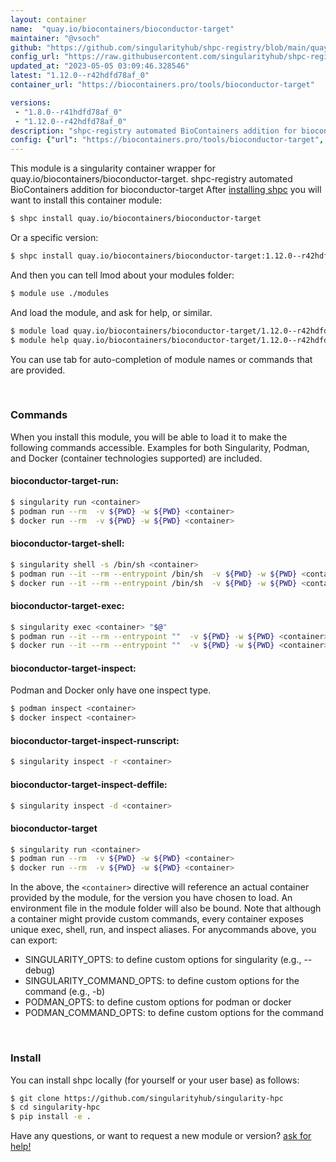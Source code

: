 ```yaml
---
layout: container
name:  "quay.io/biocontainers/bioconductor-target"
maintainer: "@vsoch"
github: "https://github.com/singularityhub/shpc-registry/blob/main/quay.io/biocontainers/bioconductor-target/container.yaml"
config_url: "https://raw.githubusercontent.com/singularityhub/shpc-registry/main/quay.io/biocontainers/bioconductor-target/container.yaml"
updated_at: "2023-05-05 03:09:46.328546"
latest: "1.12.0--r42hdfd78af_0"
container_url: "https://biocontainers.pro/tools/bioconductor-target"

versions:
 - "1.8.0--r41hdfd78af_0"
 - "1.12.0--r42hdfd78af_0"
description: "shpc-registry automated BioContainers addition for bioconductor-target"
config: {"url": "https://biocontainers.pro/tools/bioconductor-target", "maintainer": "@vsoch", "description": "shpc-registry automated BioContainers addition for bioconductor-target", "latest": {"1.12.0--r42hdfd78af_0": "sha256:830a82022c4535909f51e82ca160adad94992eb4820d9541d71cc0a0ca6528bc"}, "tags": {"1.8.0--r41hdfd78af_0": "sha256:c10438260530a2fe354e7904a8e72182d101aadce84916ad8758684b999f807a", "1.12.0--r42hdfd78af_0": "sha256:830a82022c4535909f51e82ca160adad94992eb4820d9541d71cc0a0ca6528bc"}, "docker": "quay.io/biocontainers/bioconductor-target"}
---
```


This module is a singularity container wrapper for quay.io/biocontainers/bioconductor-target.
shpc-registry automated BioContainers addition for bioconductor-target
After [installing shpc](#install) you will want to install this container module:


```bash
$ shpc install quay.io/biocontainers/bioconductor-target
```

Or a specific version:

```bash
$ shpc install quay.io/biocontainers/bioconductor-target:1.12.0--r42hdfd78af_0
```

And then you can tell lmod about your modules folder:

```bash
$ module use ./modules
```

And load the module, and ask for help, or similar.

```bash
$ module load quay.io/biocontainers/bioconductor-target/1.12.0--r42hdfd78af_0
$ module help quay.io/biocontainers/bioconductor-target/1.12.0--r42hdfd78af_0
```

You can use tab for auto-completion of module names or commands that are provided.

<br>

### Commands

When you install this module, you will be able to load it to make the following commands accessible.
Examples for both Singularity, Podman, and Docker (container technologies supported) are included.

#### bioconductor-target-run:

```bash
$ singularity run <container>
$ podman run --rm  -v ${PWD} -w ${PWD} <container>
$ docker run --rm  -v ${PWD} -w ${PWD} <container>
```

#### bioconductor-target-shell:

```bash
$ singularity shell -s /bin/sh <container>
$ podman run --it --rm --entrypoint /bin/sh  -v ${PWD} -w ${PWD} <container>
$ docker run --it --rm --entrypoint /bin/sh  -v ${PWD} -w ${PWD} <container>
```

#### bioconductor-target-exec:

```bash
$ singularity exec <container> "$@"
$ podman run --it --rm --entrypoint ""  -v ${PWD} -w ${PWD} <container> "$@"
$ docker run --it --rm --entrypoint ""  -v ${PWD} -w ${PWD} <container> "$@"
```

#### bioconductor-target-inspect:

Podman and Docker only have one inspect type.

```bash
$ podman inspect <container>
$ docker inspect <container>
```

#### bioconductor-target-inspect-runscript:

```bash
$ singularity inspect -r <container>
```

#### bioconductor-target-inspect-deffile:

```bash
$ singularity inspect -d <container>
```



#### bioconductor-target

```bash
$ singularity run <container>
$ podman run --rm  -v ${PWD} -w ${PWD} <container>
$ docker run --rm  -v ${PWD} -w ${PWD} <container>
```


In the above, the `<container>` directive will reference an actual container provided
by the module, for the version you have chosen to load. An environment file in the
module folder will also be bound. Note that although a container
might provide custom commands, every container exposes unique exec, shell, run, and
inspect aliases. For anycommands above, you can export:

 - SINGULARITY_OPTS: to define custom options for singularity (e.g., --debug)
 - SINGULARITY_COMMAND_OPTS: to define custom options for the command (e.g., -b)
 - PODMAN_OPTS: to define custom options for podman or docker
 - PODMAN_COMMAND_OPTS: to define custom options for the command

<br>

### Install

You can install shpc locally (for yourself or your user base) as follows:

```bash
$ git clone https://github.com/singularityhub/singularity-hpc
$ cd singularity-hpc
$ pip install -e .
```

Have any questions, or want to request a new module or version? [ask for help!](https://github.com/singularityhub/singularity-hpc/issues)